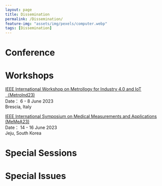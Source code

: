 ```yaml
---
layout: page
title: Dissemination
permalink: /Dissemination/
feature-img: "assets/img/pexels/computer.webp"
tags: [Dissemination]
---
```


# Conference


# Workshops

[IEEE International Workshop on Metrollogy for Industry 4.0 and IoT （MetroInd23)](https://www.metroind40iot.org/)  
Date： 6 - 8 June 2023  
Brescia, Italy  
    
[IEEE International Symposium on Medical Measurements and Applications (MeMeA23)](https://memea2023.ieee-ims.org/)  
Date： 14 - 16 June 2023  
Jeju, South Korea  




# Special Sessions
  


# Special Issues
